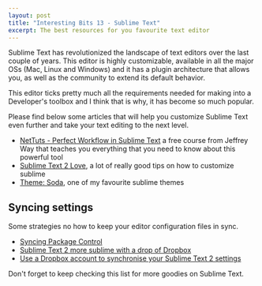 ```yaml
---
layout: post
title: "Interesting Bits 13 - Sublime Text"
excerpt: The best resources for you favourite text editor
---
```


Sublime Text has revolutionized the landscape of text editors over the last couple of years.
This editor is highly customizable, available in all the major OSs (Mac, Linux and Windows) and it has a plugin architecture that allows you, as well as the community to extend its default behavior. 

This editor ticks pretty much all the requirements needed for making into a Developer's toolbox and I think that is why, it has become so much popular.

Please find below some articles that will help you customize Sublime Text even further and take your text editing to the next level.

- [NetTuts - Perfect Workflow in Sublime Text](http://net.tutsplus.com/articles/news/perfect-workflow-in-sublime-text-free-course/) a free course from Jeffrey Way that teaches you everything that you need to know about this powerful tool
- [Sublime Text 2 Love](http://kennethreitz.org/sublime-text-2-love/), a lot of really good tips on how to customize sublime
- [Theme: Soda](http://buymeasoda.github.io/soda-theme/), one of my favourite sublime themes


## Syncing settings

Some strategies no how to keep your editor configuration files in sync.

- [Syncing Package Control](https://sublime.wbond.net/docs/syncing)
- [Sublime Text 2 more sublime with a drop of Dropbox](http://andrew.hedges.name/blog/2012/01/19/sublime-text-2-more-sublime-with-a-drop-of-dropbox)
- [Use a Dropbox account to synchronise your Sublime Text 2 settings](http://thoughtfulweb.co.uk/thoughts/about/use-a-dropbox-account-to-synchronise-your-sublime-text-2-settings)


Don't forget to keep checking this list for more goodies on Sublime Text.